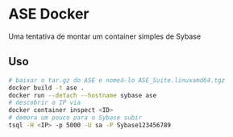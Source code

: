 # ASE Docker
Uma tentativa de montar um container simples de Sybase

## Uso
```bash
# baixar o tar.gz do ASE e nomeá-lo ASE_Suite.linuxamd64.tgz
docker build -t ase .
docker run --detach --hostname sybase ase
# descobrir o IP via
docker container inspect <ID>
# demora um pouco para o Sybase subir
tsql -H <IP> -p 5000 -U sa -P Sybase123456789
```
